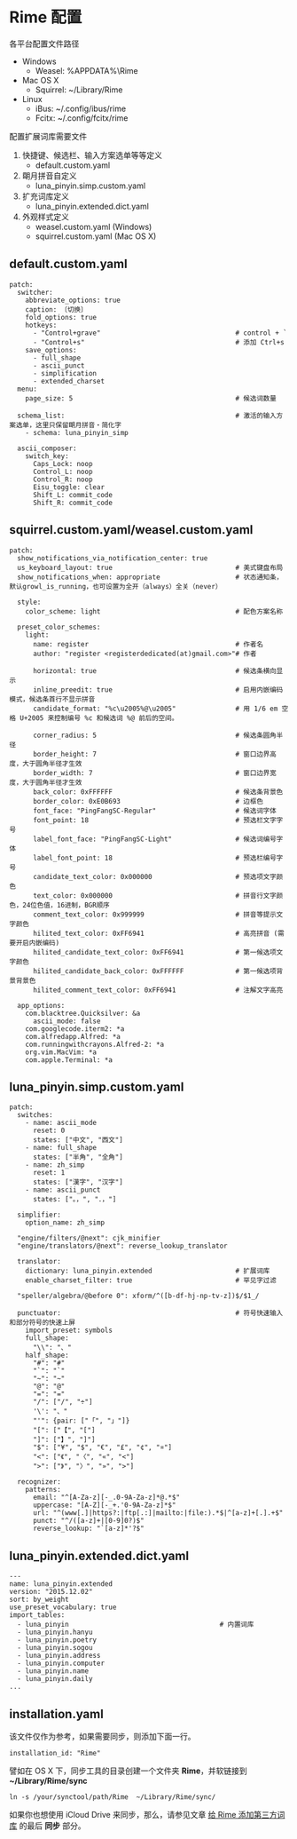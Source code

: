 # Rime 配置

各平台配置文件路径

* Windows
    * Weasel: %APPDATA%\Rime
* Mac OS X
    * Squirrel: ~/Library/Rime
* Linux
    * iBus: ~/.config/ibus/rime
    * Fcitx: ~/.config/fcitx/rime

配置扩展词库需要文件

1. 快捷键、候选栏、输入方案选单等等定义
    * default.custom.yaml
2. 朙月拼音自定义
    * luna_pinyin.simp.custom.yaml
3. 扩充词库定义
    * luna_pinyin.extended.dict.yaml
4. 外观样式定义
    * weasel.custom.yaml (Windows)
    * squirrel.custom.yaml (Mac OS X)

## default.custom.yaml

    patch:
      switcher:
        abbreviate_options: true
        caption: 〔切换〕
        fold_options: true
        hotkeys:
          - "Control+grave"                                  # control + `
          - "Control+s"                                      # 添加 Ctrl+s
        save_options:
          - full_shape
          - ascii_punct
          - simplification
          - extended_charset
      menu:
        page_size: 5                                         # 候选词数量

      schema_list:                                           # 激活的输入方案选单，这里只保留朙月拼音・简化字
        - schema: luna_pinyin_simp

      ascii_composer:
        switch_key:
          Caps_Lock: noop
          Control_L: noop
          Control_R: noop
          Eisu_toggle: clear
          Shift_L: commit_code
          Shift_R: commit_code

## squirrel.custom.yaml/weasel.custom.yaml

    patch:
      show_notifications_via_notification_center: true
      us_keyboard_layout: true                               # 美式键盘布局
      show_notifications_when: appropriate                   # 状态通知条，默认growl_is_running，也可设置为全开（always）全关（never）

      style:
        color_scheme: light                                  # 配色方案名称

      preset_color_schemes:
        light:
          name: register                                     # 作者名
          author: "register <registerdedicated(at)gmail.com>"# 作者

          horizontal: true                                   # 候选条横向显示
          inline_preedit: true                               # 启用内嵌编码模式，候选条首行不显示拼音
          candidate_format: "%c\u2005%@\u2005"               # 用 1/6 em 空格 U+2005 来控制编号 %c 和候选词 %@ 前后的空间。

          corner_radius: 5                                   # 候选条圆角半径
          border_height: 7                                   # 窗口边界高度，大于圆角半径才生效
          border_width: 7                                    # 窗口边界宽度，大于圆角半径才生效
          back_color: 0xFFFFFF                               # 候选条背景色
          border_color: 0xE0B693                             # 边框色
          font_face: "PingFangSC-Regular"                    # 候选词字体
          font_point: 18                                     # 预选栏文字字号
          label_font_face: "PingFangSC-Light"                # 候选词编号字体
          label_font_point: 18                               # 预选栏编号字号
          candidate_text_color: 0x000000                     # 预选项文字颜色
          text_color: 0x000000                               # 拼音行文字颜色，24位色值，16进制，BGR顺序
          comment_text_color: 0x999999                       # 拼音等提示文字颜色
          hilited_text_color: 0xFF6941                       # 高亮拼音 (需要开启内嵌编码)
          hilited_candidate_text_color: 0xFF6941             # 第一候选项文字颜色
          hilited_candidate_back_color: 0xFFFFFF             # 第一候选项背景背景色
          hilited_comment_text_color: 0xFF6941               # 注解文字高亮

      app_options:
        com.blacktree.Quicksilver: &a
          ascii_mode: false
        com.googlecode.iterm2: *a
        com.alfredapp.Alfred: *a
        com.runningwithcrayons.Alfred-2: *a
        org.vim.MacVim: *a
        com.apple.Terminal: *a

## luna_pinyin.simp.custom.yaml

    patch:
      switches:
        - name: ascii_mode
          reset: 0
          states: ["中文", "西文"]
        - name: full_shape
          states: ["半角", "全角"]
        - name: zh_simp
          reset: 1
          states: ["漢字", "汉字"]
        - name: ascii_punct
          states: ["。，", "．，"]

      simplifier:
        option_name: zh_simp

      "engine/filters/@next": cjk_minifier
      "engine/translators/@next": reverse_lookup_translator

      translator:
        dictionary: luna_pinyin.extended                     # 扩展词库
        enable_charset_filter: true                          # 罕见字过滤

      "speller/algebra/@before 0": xform/^([b-df-hj-np-tv-z])$/$1_/

      punctuator:                                            # 符号快速输入和部分符号的快速上屏
        import_preset: symbols
        full_shape:
          "\\": "、"
        half_shape:
          "#": "#"
          "`": "`"
          "~": "~"
          "@": "@"
          "=": "="
          "/": ["/", "÷"]
          '\': "、"
          "'": {pair: ["「", "」"]}
          "[": ["【", "["]
          "]": ["】", "]"]
          "$": ["¥", "$", "€", "£", "¢", "¤"]
          "<": ["《", "〈", "«", "<"]
          ">": ["》", "〉", "»", ">"]

      recognizer:
        patterns:
          email: "^[A-Za-z][-_.0-9A-Za-z]*@.*$"
          uppercase: "[A-Z][-_+.'0-9A-Za-z]*$"
          url: "^(www[.]|https?:|ftp[.:]|mailto:|file:).*$|^[a-z]+[.].+$"
          punct: "^/([a-z]+|[0-9]0?)$"
          reverse_lookup: "`[a-z]*'?$"

## luna_pinyin.extended.dict.yaml

    ---
    name: luna_pinyin.extended
    version: "2015.12.02"
    sort: by_weight
    use_preset_vocabulary: true
    import_tables:
      - luna_pinyin                                      # 内置词库
      - luna_pinyin.hanyu
      - luna_pinyin.poetry
      - luna_pinyin.sogou
      - luna_pinyin.address
      - luna_pinyin.computer
      - luna_pinyin.name
      - luna_pinyin.daily
    ...

## installation.yaml

该文件仅作为参考，如果需要同步，则添加下面一行。

    installation_id: "Rime"

譬如在 OS X 下，同步工具的目录创建一个文件夹 **Rime**，并软链接到 **~/Library/Rime/sync**

    ln -s /your/synctool/path/Rime  ~/Library/Rime/sync/

如果你也想使用 iCloud Drive 来同步，那么，请参见文章 [给 Rime 添加第三方词库](http://havee.me/mac/2015-05/add-dic-for-rime.html) 的最后 **同步** 部分。
